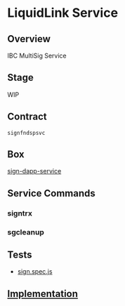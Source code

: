 LiquidLink Service
=================

## Overview
IBC MultiSig Service

## Stage
WIP

## Contract

```signfndspsvc```

## Box
[sign-dapp-service](../../developers/boxes/sign-dapp-service)

## Service Commands
### signtrx
### sgcleanup
## Tests 
* [sign.spec.js](https://github.com/liquidapps-io/zeus-sdk/tree/master/boxes/groups/services/sign-dapp-service/test/sign.spec.js)
## [Implementation](https://github.com/liquidapps-io/zeus-sdk/tree/master/boxes/groups/services/sign-dapp-service/contracts/eos/dappservices/_sign_impl.hpp)
